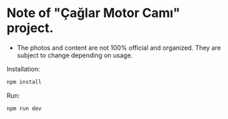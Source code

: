# Note of "Çağlar Motor Camı" project.
- The photos and content are not 100% official and organized. They are subject to change depending on usage.
  
Installation:
````bash
npm install
`````

Run:
````bash
npm run dev
````
